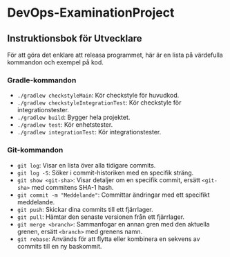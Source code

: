 # DevOps-ExaminationProject
## Instruktionsbok för Utvecklare

För att göra det enklare att releasa programmet, här är en lista på värdefulla kommandon och exempel på kod.

### Gradle-kommandon

- `./gradlew checkstyleMain`: Kör checkstyle för huvudkod.
- `./gradlew checkstyleIntegrationTest`: Kör checkstyle för integrationstester.
- `./gradlew build`: Bygger hela projektet.
- `./gradlew test`: Kör enhetstester.
- `./gradlew integrationTest`: Kör integrationstester.

### Git-kommandon

- `git log`: Visar en lista över alla tidigare commits.
- `git log -S`: Söker i commit-historiken med en specifik sträng.
- `git show <git-sha>`: Visar detaljer om en specifik commit, ersätt `<git-sha>` med commitens SHA-1 hash.
- `git commit -m "Meddelande"`: Committar ändringar med ett specifikt meddelande.
- `git push`: Skickar dina commits till ett fjärrlager.
- `git pull`: Hämtar den senaste versionen från ett fjärrlager.
- `git merge <branch>`: Sammanfogar en annan gren med den aktuella grenen, ersätt `<branch>` med grenens namn.
- `git rebase`: Används för att flytta eller kombinera en sekvens av commits till en ny baskommit.


